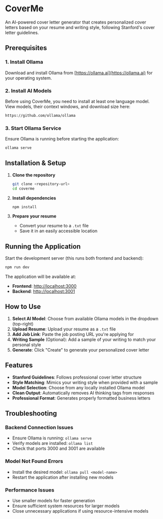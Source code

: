 # CoverMe

An AI-powered cover letter generator that creates personalized cover letters based on your resume and writing style, following Stanford's cover letter guidelines.

## Prerequisites

### 1. Install Ollama
Download and install Ollama from [https://ollama.ai](https://ollama.ai) for your operating system.

### 2. Install AI Models
Before using CoverMe, you need to install at least one language model. View models, their context windows, and download size here:

```bash
https://github.com/ollama/ollama
```

### 3. Start Ollama Service
Ensure Ollama is running before starting the application:

```bash
ollama serve
```

## Installation & Setup

1. **Clone the repository**
   ```bash
   git clone <repository-url>
   cd coverme
   ```

2. **Install dependencies**
   ```bash
   npm install
   ```

3. **Prepare your resume**
   - Convert your resume to a `.txt` file
   - Save it in an easily accessible location

## Running the Application

Start the development server (this runs both frontend and backend):

```bash
npm run dev
```

The application will be available at:
- **Frontend**: [http://localhost:3000](http://localhost:3000)
- **Backend**: [http://localhost:3001](http://localhost:3001)

## How to Use

1. **Select AI Model**: Choose from available Ollama models in the dropdown (top-right)
2. **Upload Resume**: Upload your resume as a `.txt` file
3. **Add Job Link**: Paste the job posting URL you're applying for
4. **Writing Sample** (Optional): Add a sample of your writing to match your personal style
5. **Generate**: Click "Create" to generate your personalized cover letter

## Features

- **Stanford Guidelines**: Follows professional cover letter structure
- **Style Matching**: Mimics your writing style when provided with a sample
- **Model Selection**: Choose from any locally installed Ollama model
- **Clean Output**: Automatically removes AI thinking tags from responses
- **Professional Format**: Generates properly formatted business letters

## Troubleshooting

### Backend Connection Issues
- Ensure Ollama is running: `ollama serve`
- Verify models are installed: `ollama list`
- Check that ports 3000 and 3001 are available

### Model Not Found Errors
- Install the desired model: `ollama pull <model-name>`
- Restart the application after installing new models

### Performance Issues
- Use smaller models for faster generation
- Ensure sufficient system resources for larger models
- Close unnecessary applications if using resource-intensive models
